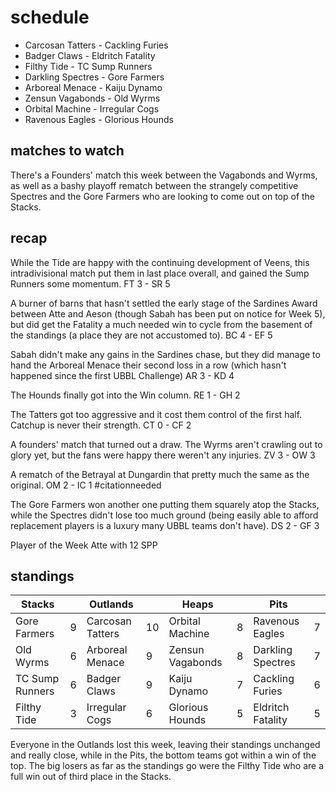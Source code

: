 # schedule

* Carcosan Tatters - Cackling Furies
* Badger Claws - Eldritch Fatality 
* Filthy Tide - TC Sump Runners
* Darkling Spectres - Gore Farmers  
* Arboreal Menace - Kaiju Dynamo
* Zensun Vagabonds - Old Wyrms
* Orbital Machine  - Irregular Cogs
* Ravenous Eagles - Glorious Hounds

## matches to watch

There's a Founders' match this week between the Vagabonds and Wyrms, as well as a bashy playoff rematch between the strangely competitive Spectres and the Gore Farmers who are looking to come out on top of the Stacks.

## recap

While the Tide are happy with the continuing development of Veens, this intradivisional match put them in last place overall, and gained the Sump Runners some momentum. FT 3 - SR 5

A burner of barns that hasn't settled the early stage of the Sardines Award between Atte and Aeson (though Sabah has been put on notice for Week 5), but did get the Fatality a much needed win to cycle from the basement of the standings (a place they are not accustomed to). BC 4 - EF 5

Sabah didn't make any gains in the Sardines chase, but they did manage to hand the Arboreal Menace their second loss in a row (which hasn't happened since the first UBBL Challenge) AR 3 - KD 4

The Hounds finally got into the Win column. RE 1 - GH 2

The Tatters got too aggressive and it cost them control of the first half. Catchup is never their strength. CT 0 - CF 2

A founders' match that turned out a draw. The Wyrms aren't crawling out to glory yet, but the fans were happy there weren't any injuries. ZV 3 - OW 3

A rematch of the Betrayal at Dungardin that pretty much the same as the original. OM 2 - IC 1 #citationneeded

The Gore Farmers won another one putting them squarely atop the Stacks, while the Spectres didn't lose too much ground (being easily able to afford replacement players is a luxury many UBBL teams don't have). DS 2 - GF 3

Player of the Week Atte with 12 SPP

## standings

| Stacks |  | Outlands |  | Heaps |  | Pits |  |
|-------|-----|--|--|------|------|--|--|
| Gore Farmers | 9 | Carcosan Tatters | 10 | Orbital Machine | 8 | Ravenous Eagles | 7 |
| Old Wyrms | 6 | Arboreal Menace | 9 | Zensun Vagabonds | 8 | Darkling Spectres | 7 |
| TC Sump Runners | 6 | Badger Claws | 9 | Kaiju Dynamo | 7 | Cackling Furies | 6 |
| Filthy Tide | 3 | Irregular Cogs | 6 | Glorious Hounds | 5 | Eldritch Fatality | 5 |

Everyone in the Outlands lost this week, leaving their standings unchanged and really close, while in the Pits, the bottom teams got within a win of the top. The big losers as far as the standings go were the Filthy Tide who are a full win out of third place in the Stacks.
